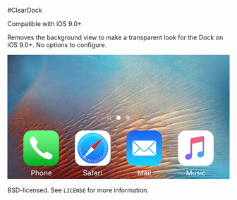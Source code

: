 #ClearDock


Compatible with iOS 9.0+


Removes the background view to make a transparent look for the Dock on iOS 9.0+. No options to configure.



![TF](/README/01.PNG?raw=true)



BSD-licensed. See `LICENSE` for more information.